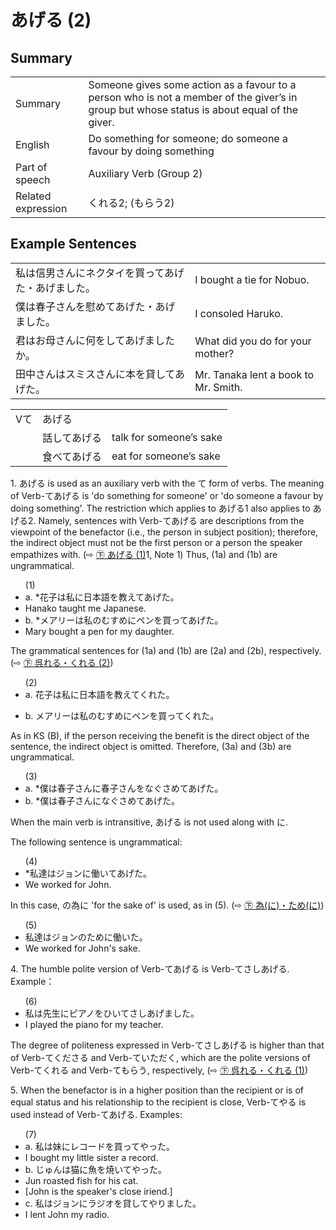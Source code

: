 # あげる (2)

## Summary

<table><tr>   <td>Summary</td>   <td>Someone gives some action as a favour to a person who is not a member of the giver’s in group but whose status is about equal of the giver.</td></tr><tr>   <td>English</td>   <td>Do something for someone; do someone a favour by doing something</td></tr><tr>   <td>Part of speech</td>   <td>Auxiliary Verb (Group 2)</td></tr><tr>   <td>Related expression</td>   <td>くれる2; (もらう2)</td></tr></table>

## Example Sentences

<table><tr>   <td>私は信男さんにネクタイを買ってあげた・あげました。</td>   <td>I bought a tie for Nobuo.</td></tr><tr>   <td>僕は春子さんを慰めてあげた・あげました。</td>   <td>I consoled Haruko.</td></tr><tr>   <td>君はお母さんに何をしてあげましたか。</td>   <td>What did you do for your mother?</td></tr><tr>   <td>田中さんはスミスさんに本を貸してあげた。</td>   <td>Mr. Tanaka lent a book to Mr. Smith.</td></tr></table>

<table class="table"><tbody><tr class="tr head"><td class="td"><span class="bold">Vて</span></td><td class="td"><span class="concept">あげる</span></td><td class="td"></td></tr><tr class="tr"><td class="td"></td><td class="td"><span>話して</span><span class="concept">あげる</span></td><td class="td"><span>talk for someone’s sake</span></td></tr><tr class="tr"><td class="td"></td><td class="td"><span>食べて</span><span class="concept">あげる</span></td><td class="td"><span>eat for someone’s sake</span></td></tr></tbody></table>

<p>1. <span class="cloze">あげる</span> is used as an auxiliary verb with the て form of verbs. The meaning of Verb-て<span class="cloze">あげる</span> is 'do something for someone' or 'do someone a favour by doing something'. The restriction which applies to <span class="cloze">あげる</span>1 also applies to <span class="cloze">あげる</span>2. Namely, sentences with Verb-て<span class="cloze">あげる</span> are descriptions from the viewpoint of the benefactor (i.e., the person in subject position); therefore, the indirect object must not be the first person or a person the speaker empathizes with. (⇨ <a href="#㊦ あげる (1)">㊦ あげる (1)</a>1, Note 1) Thus, (1a) and (1b) are ungrammatical.</p>  <ul>(1) <li>a. *花子は私に日本語を教えて<span class="cloze">あげた</span>。</li> <li>Hanako taught me Japanese.</li> <div class="divide"></div> <li>b. *メアリーは私のむすめにペンを買って<span class="cloze">あげた</span>。</li> <li>Mary bought a pen for my daughter.</li> </ul> The grammatical sentences for (1a) and (1b) are (2a) and (2b), respectively. (⇨ <a href="#㊦ 呉れる・くれる (2)">㊦ 呉れる・くれる (2)</a>)  <ul>(2) <li>a. 花子は私に日本語を教えてくれた。</li> </ul> <ul> <li>b. メアリーは私のむすめにペンを買ってくれた。</li> </ul>  <p>As in KS (B), if the person receiving the benefit is the direct object of the sentence, the indirect object is omitted. Therefore, (3a) and (3b) are ungrammatical.</p>  <ul>(3) <li>a. *僕は春子さんに春子さんをなぐさめて<span class="cloze">あげた</span>。</li> <div class="divide"></div> <li>b. *僕は春子さんになぐさめて<span class="cloze">あげた</span>。</li> </ul> <p>When the main verb is intransitive, <span class="cloze">あげる</span> is not used along with に.</p> <p>The following sentence is ungrammatical:</p>  <ul>(4) <li>*私達はジョンに働いて<span class="cloze">あげた</span>。</li> <li>We worked for John.</li> </ul> <p>In this case, の為に 'for the sake of' is used, as in (5). (⇨ <a href="#㊦ 為(に)・ため(に)">㊦ 為(に)・ため(に)</a>)</p>  <ul>(5) <li>私達はジョンのために働いた。</li> <li>We worked for John's sake.</li> </ul> <p>4. The humble polite version of Verb-て<span class="cloze">あげる</span> is Verb-てさしあげる. Example：</p>  <ul>(6) <li>私は先生にピアノをひいてさしあげました。</li> <li>I played the piano for my teacher.</li> </ul> <p>The degree of politeness expressed in Verb-てさしあげる is higher than that of Verb-てくださる and Verb-ていただく, which are the polite versions of  Verb-てくれる and Verb-てもらう, respectively, (⇨ <a href="#㊦ 呉れる・くれる (1)">㊦ 呉れる・くれる (1)</a>)</p>  <p>5. When the benefactor is in a higher position than the recipient or is of equal status and his relationship to the recipient is close, Verb-てやる is used instead of Verb-て<span class="cloze">あげる</span>. Examples:</p>  <ul>(7) <li>a. 私は妹にレコードを買ってやった。</li> <li>I bought my little sister a record.</li> <div class="divide"></div> <li>b. じゅんは猫に魚を焼いてやった。</li> <li>Jun roasted fish for his cat.</li> <li>[John is the speaker's close iriend.]</li> <div class="divide"></div> <li>c. 私はジョンにラジオを貸してやりました。</li> <li>I lent John my radio.</li> </ul>

